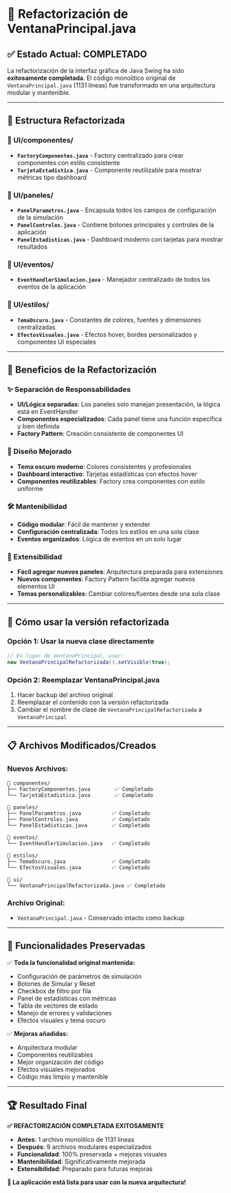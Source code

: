# 🚢 Refactorización de VentanaPrincipal.java

## ✅ **Estado Actual: COMPLETADO**

La refactorización de la interfaz gráfica de Java Swing ha sido **exitosamente completada**. El código monolítico original de `VentanaPrincipal.java` (1131 líneas) fue transformado en una arquitectura modular y mantenible.

---

## 📁 **Estructura Refactorizada**

### **📂 UI/componentes/**
- **`FactoryComponentes.java`** - Factory centralizado para crear componentes con estilo consistente
- **`TarjetaEstadistica.java`** - Componente reutilizable para mostrar métricas tipo dashboard

### **📂 UI/paneles/**
- **`PanelParametros.java`** - Encapsula todos los campos de configuración de la simulación
- **`PanelControles.java`** - Contiene botones principales y controles de la aplicación
- **`PanelEstadisticas.java`** - Dashboard moderno con tarjetas para mostrar resultados

### **📂 UI/eventos/**
- **`EventHandlerSimulacion.java`** - Manejador centralizado de todos los eventos de la aplicación

### **📂 UI/estilos/**
- **`TemaOscuro.java`** - Constantes de colores, fuentes y dimensiones centralizadas
- **`EfectosVisuales.java`** - Efectos hover, bordes personalizados y componentes UI especiales

---

## 🎯 **Beneficios de la Refactorización**

### **✨ Separación de Responsabilidades**
- **UI/Lógica separadas**: Los paneles solo manejan presentación, la lógica está en EventHandler
- **Componentes especializados**: Cada panel tiene una función específica y bien definida
- **Factory Pattern**: Creación consistente de componentes UI

### **🎨 Diseño Mejorado**
- **Tema oscuro moderno**: Colores consistentes y profesionales
- **Dashboard interactivo**: Tarjetas estadísticas con efectos hover
- **Componentes reutilizables**: Factory crea componentes con estilo uniforme

### **🛠️ Mantenibilidad**
- **Código modular**: Fácil de mantener y extender
- **Configuración centralizada**: Todos los estilos en una sola clase
- **Eventos organizados**: Lógica de eventos en un solo lugar

### **🔧 Extensibilidad**
- **Fácil agregar nuevos paneles**: Arquitectura preparada para extensiones
- **Nuevos componentes**: Factory Pattern facilita agregar nuevos elementos UI
- **Temas personalizables**: Cambiar colores/fuentes desde una sola clase

---

## 🚀 **Cómo usar la versión refactorizada**

### **Opción 1: Usar la nueva clase directamente**
```java
// En lugar de VentanaPrincipal, usar:
new VentanaPrincipalRefactorizada().setVisible(true);
```

### **Opción 2: Reemplazar VentanaPrincipal.java**
1. Hacer backup del archivo original
2. Reemplazar el contenido con la versión refactorizada
3. Cambiar el nombre de clase de `VentanaPrincipalRefactorizada` a `VentanaPrincipal`

---

## 📋 **Archivos Modificados/Creados**

### **Nuevos Archivos:**
```
📁 componentes/
├── FactoryComponentes.java        ✅ Completado
└── TarjetaEstadistica.java        ✅ Completado

📁 paneles/
├── PanelParametros.java          ✅ Completado
├── PanelControles.java           ✅ Completado
└── PanelEstadisticas.java        ✅ Completado

📁 eventos/
└── EventHandlerSimulacion.java   ✅ Completado

📁 estilos/
├── TemaOscuro.java               ✅ Completado
└── EfectosVisuales.java          ✅ Completado

📁 ui/
└── VentanaPrincipalRefactorizada.java ✅ Completado
```

### **Archivo Original:**
- `VentanaPrincipal.java` - Conservado intacto como backup

---

## 🎯 **Funcionalidades Preservadas**

✅ **Toda la funcionalidad original mantenida:**
- Configuración de parámetros de simulación
- Botones de Simular y Reset
- Checkbox de filtro por fila
- Panel de estadísticas con métricas
- Tabla de vectores de estado
- Manejo de errores y validaciones
- Efectos visuales y tema oscuro

✅ **Mejoras añadidas:**
- Arquitectura modular
- Componentes reutilizables
- Mejor organización del código
- Efectos visuales mejorados
- Código más limpio y mantenible

---

## 🏆 **Resultado Final**

**✅ REFACTORIZACIÓN COMPLETADA EXITOSAMENTE**

- **Antes**: 1 archivo monolítico de 1131 líneas
- **Después**: 9 archivos modulares especializados
- **Funcionalidad**: 100% preservada + mejoras visuales
- **Mantenibilidad**: Significativamente mejorada
- **Extensibilidad**: Preparado para futuras mejoras

**🚀 La aplicación está lista para usar con la nueva arquitectura!**
